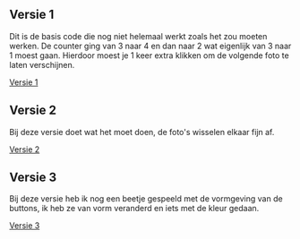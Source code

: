 ## Versie 1

Dit is de basis code die nog niet helemaal werkt zoals het zou moeten werken. De counter ging van 3 naar 4 en dan naar 2 wat eigenlijk van 3 naar 1 moest gaan. Hierdoor moest je 1 keer extra klikken om de volgende foto te laten verschijnen. 

[Versie 1](https://github.com/EvaTissink/Frontend-Development/tree/master/opdracht%202/carousel%20versie%201)

## Versie 2

Bij deze versie doet wat het moet doen, de foto's wisselen elkaar fijn af.

[Versie 2](https://github.com/EvaTissink/Frontend-Development/tree/master/opdracht%202/carousel%20versie%202)

## Versie 3

Bij deze versie heb ik nog een beetje gespeeld met de vormgeving van de buttons, ik heb ze van vorm veranderd en iets met de kleur gedaan.

[Versie 3](https://github.com/EvaTissink/Frontend-Development/tree/master/opdracht%202/carousel%20versie%203)

